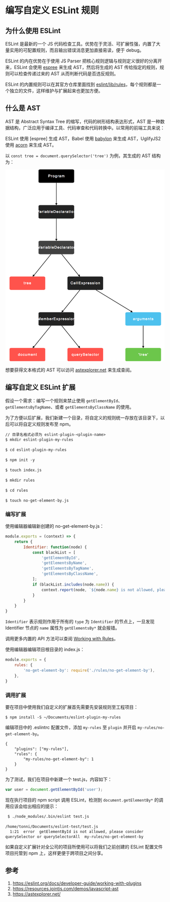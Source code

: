 # 编写自定义 ESLint 规则

## 为什么使用 ESLint

ESLint 是最新的一个 JS 代码检查工具。优势在于灵活、可扩展性强，内置了大量实用的可配置规则，而且输出错误消息更加直接易读，便于 debug。

ESLint 的内在优势在于使用 JS Parser 把核心规则逻辑与规则定义很好的分离开来，ESLint 会使用 [espree](https://github.com/eslint/espree) 来生成 AST，然后将生成的 AST 传给指定的规则，规则可以检查传递过来的 AST 从而判断代码是否违反规则。

ESLint 的内置规则可以在其官方仓库里面找到 [eslint/lib/rules](https://github.com/eslint/eslint/tree/master/lib/rules)，每个规则都是一个独立的文件，这样维护与扩展起来也更加方便。

## 什么是 AST

AST 是 Abstract Syntax Tree 的缩写，代码的树形结构表达形式，AST 是一种数据结构，广泛应用于编译工具、代码审查和代码转换中。以常用的前端工具来说：

ESLint 使用 [espree] 生成 AST，Babel 使用 [babylon](https://github.com/babel/babel/tree/master/packages/babylon) 来生成 AST，UglifyJS2 使用 [acorn](https://github.com/ternjs/acorn) 来生成 AST。

以 `const tree = document.querySelector('tree')` 为例，其生成的 AST 结构为：

![](./write-your-own-eslint-rules/ast.png)

想要获得文本格式的 AST 可以访问 [astexplorer.net](https://astexplorer.net/#/gist/5bf235f04afd0147c87c1556b2fc2bde/278fd1d9b8a31e80b5ef173d3cc8e666d63a69e0) 来生成查阅。

## 编写自定义 ESLint 扩展

假设一个需求：编写一个规则来禁止使用 `getElementById`、`getElementsByTagName`、或者 `getElementsByClassName` 的使用。

为了方便以后扩展，我们新建一个目录，将自定义的规则统一存放在该目录下，以后可以将自定义规则发布至 npm。

```shell
// 目录名格式必须为 eslint-plugin-<plugin-name>
$ mkdir eslint-plugin-my-rules

$ cd eslint-plugin-my-rules

$ npm init -y

$ touch index.js

$ mkdir rules

$ cd rules

$ touch no-get-element-by.js
```

### 编写扩展

使用编辑器编辑新创建的 no-get-element-by.js：

```js
module.exports = (context) => {
    return {
        Identifier: function(node) {
            const blackList = [
                'getElementById',
                'getElementsByName',
                'getElementsByTagName',
                'getElementsByClassName',
            ];
            if (blackList.includes(node.name)) {
                context.report(node, `${node.name} is not allowed, please consider querySelector or querySelectorAll`);
            }
        }
    }
}
```
`Identifier` 表示规则作用于所有的 `type` 为 `Identifier` 的节点上，一旦发现 Identifier 节点的 `name` 属性为 `getElementsBy*` 就会报错。

调用更多内置的 API 方法可以查阅 [Working with Rules](https://eslint.org/docs/developer-guide/working-with-rules)。

使用编辑器编辑项目根目录的 index.js：

```js
module.exports = {
    rules: {
        'no-get-element-by': require('./rules/no-get-element-by'),
    },
}
```

### 调用扩展

要在项目中使用我们自定义的扩展首先需要先安装规则至工程项目：

```shell
$ npm install -S ~/Documents/eslint-plugin-my-rules
```

编辑项目中的 .eslintrc 配置文件，添加 `my-rules` 至 `plugin` 并开启 `my-rules/no-get-element-by`。

```
{
    "plugins": ["my-rules"],
    "rules": {
        "my-rules/no-get-element-by": 1
    }
}
```

为了测试，我们在项目中新建一个 test.js，内容如下：

```js
var user = document.getElementById('user');
```

现在执行项目的 npm script 调用 ESLint，检测到 `document.getElementBy*` 的调用应该会给出相应的提示：

```
 $ ./node_modules/.bin/eslint test.js

/home/tonni/Documents/eslint-test/test.js
  1:21  error  getElementById is not allowed, please consider querySelector or querySelectorAll  my-rules/no-get-element-by
```

如果自定义扩展针对全公司的项目所使用可以将我们之前创建的 ESLint 配置文件项目托管到 npm 上，这样更便于跨项目之间分享。

## 参考

1. https://eslint.org/docs/developer-guide/working-with-plugins
1. https://resources.jointjs.com/demos/javascript-ast
1. https://astexplorer.net/
